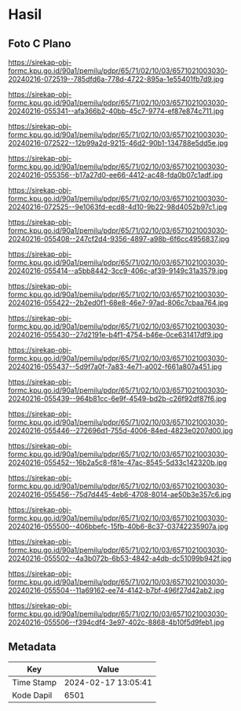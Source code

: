 # Hasil

## Foto C Plano

https://sirekap-obj-formc.kpu.go.id/90a1/pemilu/pdpr/65/71/02/10/03/6571021003030-20240216-072519--785dfd6a-778d-4722-895a-1e55401fb7d9.jpg

https://sirekap-obj-formc.kpu.go.id/90a1/pemilu/pdpr/65/71/02/10/03/6571021003030-20240216-055341--afa366b2-40bb-45c7-9774-ef87e874c711.jpg

https://sirekap-obj-formc.kpu.go.id/90a1/pemilu/pdpr/65/71/02/10/03/6571021003030-20240216-072522--12b99a2d-9215-46d2-90b1-134788e5dd5e.jpg

https://sirekap-obj-formc.kpu.go.id/90a1/pemilu/pdpr/65/71/02/10/03/6571021003030-20240216-055356--b17a27d0-ee66-4412-ac48-fda0b07c1adf.jpg

https://sirekap-obj-formc.kpu.go.id/90a1/pemilu/pdpr/65/71/02/10/03/6571021003030-20240216-072525--9e1063fd-ecd8-4d10-9b22-98d4052b97c1.jpg

https://sirekap-obj-formc.kpu.go.id/90a1/pemilu/pdpr/65/71/02/10/03/6571021003030-20240216-055408--247cf2d4-9356-4897-a98b-6f6cc4956837.jpg

https://sirekap-obj-formc.kpu.go.id/90a1/pemilu/pdpr/65/71/02/10/03/6571021003030-20240216-055414--a5bb8442-3cc9-406c-af39-9149c31a3579.jpg

https://sirekap-obj-formc.kpu.go.id/90a1/pemilu/pdpr/65/71/02/10/03/6571021003030-20240216-055422--2b2ed0f1-68e8-46e7-97ad-806c7cbaa764.jpg

https://sirekap-obj-formc.kpu.go.id/90a1/pemilu/pdpr/65/71/02/10/03/6571021003030-20240216-055430--27d2191e-b4f1-4754-b46e-0ce631417df9.jpg

https://sirekap-obj-formc.kpu.go.id/90a1/pemilu/pdpr/65/71/02/10/03/6571021003030-20240216-055437--5d9f7a0f-7a83-4e71-a002-f661a807a451.jpg

https://sirekap-obj-formc.kpu.go.id/90a1/pemilu/pdpr/65/71/02/10/03/6571021003030-20240216-055439--964b81cc-6e9f-4549-bd2b-c26f92df87f6.jpg

https://sirekap-obj-formc.kpu.go.id/90a1/pemilu/pdpr/65/71/02/10/03/6571021003030-20240216-055446--272696d1-755d-4006-84ed-4823e0207d00.jpg

https://sirekap-obj-formc.kpu.go.id/90a1/pemilu/pdpr/65/71/02/10/03/6571021003030-20240216-055452--16b2a5c8-f81e-47ac-8545-5d33c142320b.jpg

https://sirekap-obj-formc.kpu.go.id/90a1/pemilu/pdpr/65/71/02/10/03/6571021003030-20240216-055456--75d7d445-4eb6-4708-8014-ae50b3e357c6.jpg

https://sirekap-obj-formc.kpu.go.id/90a1/pemilu/pdpr/65/71/02/10/03/6571021003030-20240216-055500--406bbefc-15fb-40b6-8c37-03742235907a.jpg

https://sirekap-obj-formc.kpu.go.id/90a1/pemilu/pdpr/65/71/02/10/03/6571021003030-20240216-055502--4a3b072b-6b53-4842-a4db-dc51099b942f.jpg

https://sirekap-obj-formc.kpu.go.id/90a1/pemilu/pdpr/65/71/02/10/03/6571021003030-20240216-055504--11a69162-ee74-4142-b7bf-496f27d42ab2.jpg

https://sirekap-obj-formc.kpu.go.id/90a1/pemilu/pdpr/65/71/02/10/03/6571021003030-20240216-055506--f394cdf4-3e97-402c-8868-4b10f5d9feb1.jpg


## Metadata

| Key        | Value               |
| ---------- | ------------------- |
| Time Stamp | 2024-02-17 13:05:41 |
| Kode Dapil | 6501                |



